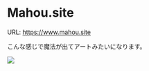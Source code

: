 # Mahou.site
URL: https://www.mahou.site

<p>こんな感じで魔法が出てアートみたいになります。</p>
<img src="https://i.imgur.com/JDUlxl1.jpg">
